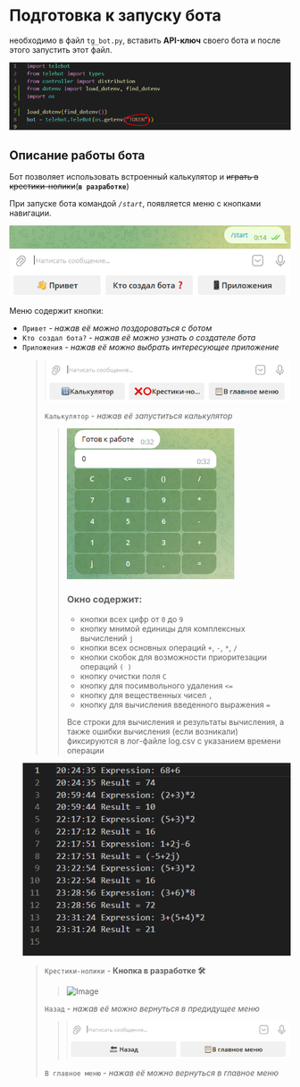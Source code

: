 # Подготовка к запуску бота
необходимо в файл `tg_bot.py`, вставить **API-ключ** своего бота
и после этого запустить этот файл.

![Image](https://github.com/VasiliyMaletin/Python_DZ/blob/dz_seminar_9/api.PNG)

## Описание работы бота
Бот позволяет использовать встроенный калькулятор и ~~играть в крестики-нолики~~(**`в разработке`**) 

При запуске бота командой *`/start`*, появляется меню с кнопками навигации.

![Image](https://github.com/VasiliyMaletin/Python_DZ/blob/dz_seminar_9/main_menu.PNG)

Меню содержит кнопки:
* `Привет` - *нажав её можно поздороваться с ботом*
* `Кто создал бота?` - *нажав её можно узнать о создателе бота*
* `Приложения` - *нажав её можно выбрать интересующее приложение*
  >![Image](https://github.com/VasiliyMaletin/Python_DZ/blob/dz_seminar_9/app.PNG)
  >
  >`Калькулятор` - *нажав её запуститься калькулятор*
  >>![Image](https://github.com/VasiliyMaletin/Python_DZ/blob/dz_seminar_9/calc.PNG)
  >> ### Окно содержит:
  >>* кнопки всех цифр от `0` до `9`
  >>* кнопку мнимой единицы для комплексных вычислений `j`
  >>* кнопки всех основных операций `+`, `-`, `*`, `/`
  >>* кнопки скобок для возможности приоритезации операций `( )`
  >>* кнопку очистки поля `C`
  >>* кнопку для посимвольного удаления `<=`
  >>* кнопку для вещественных чисел `,`
  >>* кнопку для вычисления введенного выражения `=`
  >>
  >>Все строки для вычисления и результаты вычисления, а также ошибки вычисления (если возникали) фиксируются в лог-файле log.csv с указанием времени операции
  >>
  ![Image](https://github.com/VasiliyMaletin/Python_DZ/blob/dz_seminar_9/log.PNG)
  >>
  >`Крестики-нолики` - **Кнопка в разработке 🛠**
  >>![Image](*.png)
  >>
  >`Назад` - *нажав её можно вернуться в предидущее меню*
  >>![Image](https://github.com/VasiliyMaletin/Python_DZ/blob/dz_seminar_9/back.PNG)
  >
  >`В главное меню` - *нажав её можно вернуться в главное меню*
